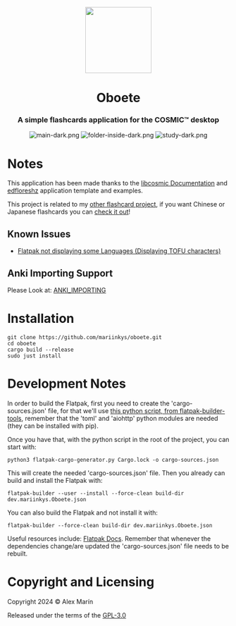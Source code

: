 <div align="center">
  <br>
  <img src="https://raw.githubusercontent.com/mariinkys/oboete/main/res/icons/hicolor/256x256/apps/dev.mariinkys.Oboete.svg" width="150" />
  <h1>Oboete</h1>

  <h3>A simple flashcards application for the COSMIC™ desktop</h3>

  ![main-dark.png](https://raw.githubusercontent.com/mariinkys/oboete/main/res/screenshots/main-dark.png)
  ![folder-inside-dark.png](https://raw.githubusercontent.com/mariinkys/oboete/main/res/screenshots/folder-inside-dark.png)
  ![study-dark.png](https://raw.githubusercontent.com/mariinkys/oboete/main/res/screenshots/study-dark.png)
</div>

# Notes

This application has been made thanks to the [libcosmic Documentation](https://pop-os.github.io/libcosmic/cosmic/) and [edfloreshz](https://github.com/edfloreshz) application template and examples.

This project is related to my [other flashcard project](https://github.com/mariinkys/delphinus_flashcards), if you want Chinese or Japanese flashcards you can [check it out](https://github.com/mariinkys/delphinus_flashcards)!

## Known Issues

- [Flatpak not displaying some Languages (Displaying TOFU characters)](https://github.com/mariinkys/oboete/issues/4)

## Anki Importing Support

Please Look at: [ANKI_IMPORTING](https://github.com/mariinkys/oboete/blob/main/info/ANKI_IMPORTING.md)

# Installation
```
git clone https://github.com/mariinkys/oboete.git
cd oboete
cargo build --release
sudo just install
```

# Development Notes
In order to build the Flatpak, first you need to create the 'cargo-sources.json' file, for that we'll use [this python script, from flatpak-builder-tools](https://github.com/flatpak/flatpak-builder-tools/tree/master/cargo), remember that the 'toml' and 'aiohttp' python modules are needed (they can be installed with pip).

Once you have that, with the python script in the root of the project, you can start with:
```
python3 flatpak-cargo-generator.py Cargo.lock -o cargo-sources.json
```
This will create the needed 'cargo-sources.json' file. 
Then you already can build and install the Flatpak with:
```
flatpak-builder --user --install --force-clean build-dir dev.mariinkys.Oboete.json
```
You can also build the Flatpak and not install it with:
```
flatpak-builder --force-clean build-dir dev.mariinkys.Oboete.json
```
Useful resources include:
[Flatpak Docs](https://docs.flatpak.org/en/latest/first-build.html). Remember that whenever the dependencies change/are updated the 'cargo-sources.json' file needs to be rebuilt.

# Copyright and Licensing

Copyright 2024 © Alex Marín

Released under the terms of the [GPL-3.0](https://github.com/mariinkys/oboete/blob/main/LICENSE)
